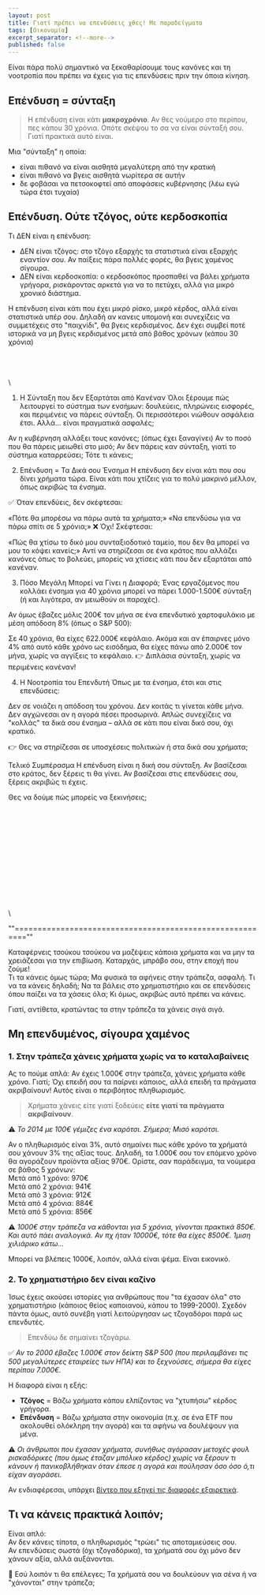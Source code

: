 ```yaml
---
layout: post
title: Γιατί πρέπει να επενδύσεις χθες! Με παραδείγματα
tags: [Οικονομία]
excerpt_separator: <!--more-->
published: false
---
```


Είναι πάρα πολύ σημαντικό να ξεκαθαρίσουμε τους κανόνες και τη νοοτροπία που πρέπει να έχεις για τις επενδύσεις πριν την όποια κίνηση.


## Eπένδυση = σύνταξη

> Η επένδυση είναι κάτι **μακροχρόνιο**. Αν θες νούμερο στο περίπου, πες κάπου 30 χρόνια. Οπότε σκέψου το σα να είναι σύνταξή σου. Γιατί πρακτικά αυτό είναι.

Μια "σύνταξη" η οποία:
* είναι πιθανό να είναι αισθητά μεγαλύτερη από την κρατική
* είναι πιθανό να βγεις αισθητά νωρίτερα σε αυτήν
* δε φοβάσαι να πετσοκοφτεί από αποφάσεις κυβέρνησης (λέω εγώ τώρα έτσι τυχαία)

## Επένδυση. Ούτε τζόγος, ούτε κερδοσκοπία

Τι ΔΕΝ είναι η επένδυση:
* ΔΕΝ είναι τζόγος: στο τζόγο εξαρχής τα στατιστικά είναι εξαρχής εναντίον σου. Αν παίξεις πάρα πολλές φορές, θα βγεις χαμένος σίγουρα.
* ΔΕΝ είναι κερδοσκοπία: ο κερδοσκόπος προσπαθεί να βάλει χρήματα γρήγορα, ρισκάροντας αρκετά για να το πετύχει, αλλά για μικρό χρονικό διάστημα.

Η επένδυση είναι κάτι που έχει μικρό ρίσκο, μικρό κέρδος, αλλά είναι στατιστικά υπέρ σου. Δηλαδή αν κανεις υπομονή και συνεχίζεις να συμμετέχεις στο "παιχνίδι", θα βγεις κερδισμένος.
Δεν έχει συμβεί ποτέ ιστορικά να μη βγεις κερδισμένος μετά από βάθος χρόνων (κάπου 30 χρόνια)












\
\
\
\

1. Η Σύνταξη που δεν Εξαρτάται από Κανέναν
Όλοι ξέρουμε πώς λειτουργεί το σύστημα των ενσήμων: δουλεύεις, πληρώνεις εισφορές, και περιμένεις να πάρεις σύνταξη. Οι περισσότεροι νιώθουν ασφάλεια έτσι. Αλλά… είναι πραγματικά ασφαλές;

Αν η κυβέρνηση αλλάξει τους κανόνες; (όπως έχει ξαναγίνει)
Αν το ποσό που θα πάρεις μειωθεί στο μισό;
Αν δεν πάρεις καν σύνταξη, γιατί το σύστημα καταρρεύσει;
Τότε τι κάνεις;

2. Επένδυση = Τα Δικά σου Ένσημα
Η επένδυση δεν είναι κάτι που σου δίνει χρήματα τώρα. Είναι κάτι που χτίζεις για το πολύ μακρινό μέλλον, όπως ακριβώς τα ένσημα.

✅ Όταν επενδύεις, δεν σκέφτεσαι:

«Πότε θα μπορέσω να πάρω αυτά τα χρήματα;»
«Να επενδύσω για να πάρω σπίτι σε 5 χρόνια;»
❌ Όχι! Σκέφτεσαι:

«Πώς θα χτίσω το δικό μου συνταξιοδοτικό ταμείο, που δεν θα μπορεί να μου το κόψει κανείς;»
Αντί να στηρίζεσαι σε ένα κράτος που αλλάζει κανόνες όπως το βολεύει, μπορείς να χτίσεις κάτι που δεν εξαρτάται από κανέναν.

3. Πόσο Μεγάλη Μπορεί να Γίνει η Διαφορά;
Ένας εργαζόμενος που κολλάει ένσημα για 40 χρόνια μπορεί να πάρει 1.000-1.500€ σύνταξη (ή και λιγότερα, αν μειωθούν οι παροχές).

Αν όμως έβαζες μόλις 200€ τον μήνα σε ένα επενδυτικό χαρτοφυλάκιο με μέση απόδοση 8% (όπως ο S&P 500):

Σε 40 χρόνια, θα είχες 622.000€ κεφάλαιο.
Ακόμα και αν έπαιρνες μόνο 4% από αυτό κάθε χρόνο ως εισόδημα, θα είχες πάνω από 2.000€ τον μήνα, χωρίς να αγγίξεις το κεφάλαιο.
👉 Διπλάσια σύνταξη, χωρίς να περιμένεις κανέναν!

4. Η Νοοτροπία του Επενδυτή
Όπως με τα ένσημα, έτσι και στις επενδύσεις:

Δεν σε νοιάζει η απόδοση του χρόνου.
Δεν κοιτάς τι γίνεται κάθε μήνα.
Δεν αγχώνεσαι αν η αγορά πέσει προσωρινά.
Απλώς συνεχίζεις να "κολλάς" τα δικά σου ένσημα – αλλά σε κάτι που είναι δικό σου, όχι κρατικό.

👉 Θες να στηρίζεσαι σε υποσχέσεις πολιτικών ή στα δικά σου χρήματα;

Τελικό Συμπέρασμα
Η επένδυση είναι η δική σου σύνταξη. Αν βασίζεσαι στο κράτος, δεν ξέρεις τι θα γίνει. Αν βασίζεσαι στις επενδύσεις σου, ξέρεις ακριβώς τι έχεις.

Θες να δούμε πώς μπορείς να ξεκινήσεις;

















\
\
\
\
\
\
\
\
\
\
\
\
\











""=========================================================""











Καταφέρνεις τσούκου τσούκου να μαζέψεις κάποια χρήματα και να μην τα χρειάζεσαι για την επιβίωση. Καταρχάς, μπράβο σου, στην εποχή που ζούμε!\
Τι τα κάνεις όμως τώρα; Μα φυσικά τα αφήνεις στην τράπεζα, ασφαλή. Τι να τα κάνεις δηλαδή; Να τα βάλεις στο χρηματιστήριο και σε επενδύσεις όπου παίζει να τα χάσεις όλα; Κι όμως, ακριβώς αυτό πρέπει να κάνεις.
<!--more-->
Γιατί, αντίθετα, κρατώντας τα στην τράπεζα τα χάνεις σιγά σιγά.

## Μη επενδυμένος, σίγουρα χαμένος

### 1. Στην τράπεζα χάνεις χρήματα χωρίς να το καταλαβαίνεις
Ας το πούμε απλά: Αν έχεις 1.000€ στην τράπεζα, χάνεις χρήματα κάθε χρόνο. Γιατί; Όχι επειδή σου τα παίρνει κάποιος, αλλά επειδή τα πράγματα ακριβαίνουν! Αυτός είναι ο περιβόητος πληθωρισμός.

> Χρήματα χάνεις είτε γιατί ξοδεύεις **είτε γιατί τα πράγματα ακριβαίνουν**.

⚠️ *Το 2014 με 100€ γέμιζες ένα καρότσι. Σήμερα; Μισό καρότσι.*

Αν ο πληθωρισμός είναι 3%, αυτό σημαίνει πως κάθε χρόνο τα χρήματά σου χάνουν 3% της αξίας τους. Δηλαδή, τα 1.000€ σου τον επόμενο χρόνο θα αγοράζουν προϊόντα αξίας 970€.
Ορίστε, σαν παράδειγμα, τα νούμερα σε βάθος 5 χρόνων:\
Μετά από 1 χρόνο: 970€\
Μετά από 2 χρόνια: 941€\
Μετά από 3 χρόνια: 912€\
Μετά από 4 χρόνια: 884€\
Μετά από 5 χρόνια: 856€

⚠️ *1000€ στην τράπεζα να κάθονται για 5 χρόνια, γίνονται πρακτικά 850€. Και αυτό πάει αναλογικά. Αν πχ ήταν 10000€, τότε θα είχες 8500€. 1μιση χιλιάρικο κάτω...*

Μπορεί να βλέπεις 1000€, λοιπόν, αλλά είναι ψέμα. Είναι εικονικό.

### 2. Το χρηματιστήριο δεν είναι καζίνο

Ίσως έχεις ακούσει ιστορίες για ανθρώπους που "τα έχασαν όλα" στο χρηματιστήριο (κάποιος θείος καποιανού, κάπου το 1999-2000). Σχεδόν πάντα όμως, αυτό συνέβη γιατί λειτούργησαν ως τζογαδόροι παρά ως επενδυτές.

> Επενδύω δε σημαίνει τζογάρω.

✅ *Αν το 2000 έβαζες 1.000€ στον δείκτη S&P 500 (που περιλαμβάνει τις 500 μεγαλύτερες εταιρείες των ΗΠΑ) και το ξεχνούσες, σήμερα θα είχες περίπου 7.000€.*

Η διαφορά είναι η εξής:

- **Τζόγος** = Βάζω χρήματα κάπου ελπίζοντας να "χτυπήσω" κέρδος γρήγορα.
- **Επένδυση** = Βάζω χρήματα στην οικονομία (π.χ. σε ένα ETF που ακολουθεί ολόκληρη την αγορά) και τα αφήνω να δουλέψουν για μένα.

⚠️ *Οι άνθρωποι που έχασαν χρήματα, συνήθως αγόρασαν μετοχές φουλ ρισκαδόρικες (που όμως έταζαν μπόλικο κέρδος) χωρίς να ξέρουν τι κάνουν ή πανικοβλήθηκαν όταν έπεσε η αγορά και πούλησαν όσο όσο ό,τι είχαν αγοράσει.*

<!-- Αν ενδιαφέρεσαι, υπάρχει βίντεο που εξηγεί τις διαφορές εξαιρετικά: 
[https://www.youtube.com/watch?v=mMxeoUD_xWs](https://www.youtube.com/watch?v=mMxeoUD_xWs) -->

Αν ενδιαφέρεσαι, υπάρχει [βίντεο που εξηγεί τις διαφορές εξαιρετικά](https://www.youtube.com/watch?v=mMxeoUD_xWs).

<!-- <iframe width="760" height="315" src="https://www.youtube.com/embed/mMxeoUD_xWs?si=iuSmM8fpRyO2BFun" title="YouTube video player" frameborder="0" allow="accelerometer; autoplay; clipboard-write; encrypted-media; gyroscope; picture-in-picture; web-share" referrerpolicy="strict-origin-when-cross-origin" allowfullscreen></iframe> -->


## Τι να κάνεις πρακτικά λοιπόν;

Είναι απλό:\
Αν δεν κάνεις τίποτα, ο πληθωρισμός "τρώει" τις αποταμιεύσεις σου.\
Αν επενδύσεις σωστά (όχι τζογαδόρικα), τα χρήματά σου όχι μόνο δεν χάνουν αξία, αλλά αυξάνονται.

🧐 Εσύ λοιπόν τι θα επέλεγες; Τα χρήματά σου να δουλεύουν για σένα ή να "χάνονται" στην τράπεζα;

<!-- Θες να προχωρήσουμε στο πώς ξεκινάς βήμα-βήμα; -->
